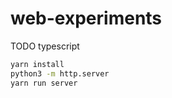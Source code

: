 # web-experiments

TODO typescript

```bash
yarn install
python3 -m http.server
yarn run server
```
